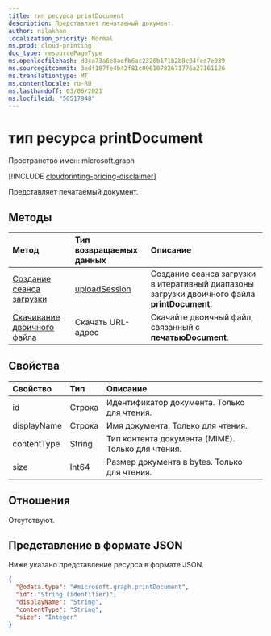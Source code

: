 ```yaml
---
title: тип ресурса printDocument
description: Представляет печатаемый документ.
author: nilakhan
localization_priority: Normal
ms.prod: cloud-printing
doc_type: resourcePageType
ms.openlocfilehash: d8ca73a6e8acfb6ac2326b171b2b8c04fed7e039
ms.sourcegitcommit: 3edf187fe4b42f81c09610782671776a27161126
ms.translationtype: MT
ms.contentlocale: ru-RU
ms.lasthandoff: 03/06/2021
ms.locfileid: "50517948"
---
```

# <a name="printdocument-resource-type"></a>тип ресурса printDocument

Пространство имен: microsoft.graph

[!INCLUDE [cloudprinting-pricing-disclaimer](../../includes/cloudprinting-pricing-disclaimer.md)]

Представляет печатаемый документ.

## <a name="methods"></a>Методы
|Метод|Тип возвращаемых данных|Описание|
|:---|:---|:---|
| [Создание сеанса загрузки](../api/printdocument-createuploadsession.md) | [uploadSession](uploadsession.md) | Создание сеанса загрузки в итеративный диапазоны загрузки двоичного файла **printDocument**. |
| [Скачивание двоичного файла](../api/printdocument-get-file.md) | Скачать URL-адрес | Скачайте двоичный файл, связанный с **печатьюDocument**. |

## <a name="properties"></a>Свойства
|Свойство|Тип|Описание|
|:---|:---|:---|
|id|Строка|Идентификатор документа. Только для чтения.|
|displayName|Строка|Имя документа. Только для чтения.|
|contentType|String|Тип контента документа (MIME). Только для чтения.|
|size|Int64|Размер документа в bytes. Только для чтения.|

## <a name="relationships"></a>Отношения
Отсутствуют.

## <a name="json-representation"></a>Представление в формате JSON
Ниже указано представление ресурса в формате JSON.
<!-- {
  "blockType": "resource",
  "keyProperty": "id",
  "@odata.type": "microsoft.graph.printDocument",
  "openType": false
}
-->
``` json
{
  "@odata.type": "#microsoft.graph.printDocument",
  "id": "String (identifier)",
  "displayName": "String",
  "contentType": "String",
  "size": "Integer"
}
```